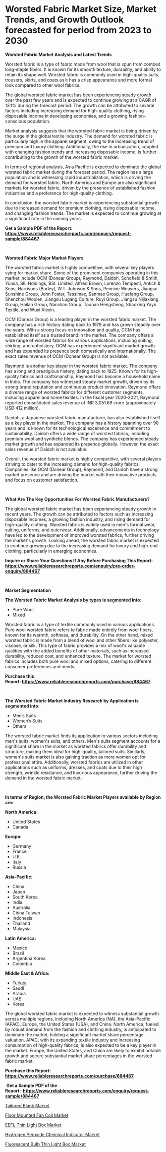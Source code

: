 <p><h1>Worsted Fabric Market Size, Market Trends, and Growth Outlook forecasted for period from 2023 to 2030</h1></p><p><strong>Worsted Fabric Market Analysis and Latest Trends</strong></p>
<p><p>Worsted fabric is a type of fabric made from wool that is spun from combed long-staple fibers. It is known for its smooth texture, durability, and ability to retain its shape well. Worsted fabric is commonly used in high-quality suits, trousers, skirts, and coats as it has a crisp appearance and more formal look compared to other wool fabrics.</p><p>The global worsted fabric market has been experiencing steady growth over the past few years and is expected to continue growing at a CAGR of 13.1% during the forecast period. The growth can be attributed to several factors including increasing demand for high-quality clothing, rising disposable income in developing economies, and a growing fashion-conscious population.</p><p>Market analysis suggests that the worsted fabric market is being driven by the surge in the global textile industry. The demand for worsted fabric is particularly high in the apparel segment, owing to the increasing trend of premium and luxury clothing. Additionally, the rise in urbanization, coupled with changing fashion trends and increasing disposable income, is further contributing to the growth of the worsted fabric market.</p><p>In terms of regional analysis, Asia Pacific is expected to dominate the global worsted fabric market during the forecast period. The region has a large population and is witnessing rapid industrialization, which is driving the demand for worsted fabric. North America and Europe are also significant markets for worsted fabric, driven by the presence of established fashion industries and a preference for high-quality clothing.</p><p>In conclusion, the worsted fabric market is experiencing substantial growth due to increased demand for premium clothing, rising disposable income, and changing fashion trends. The market is expected to continue growing at a significant rate in the coming years.</p></p>
<p><strong>Get a Sample PDF of the Report:&nbsp; <a href="https://www.reliableresearchreports.com/enquiry/request-sample/884467">https://www.reliableresearchreports.com/enquiry/request-sample/884467</a></strong></p>
<p>&nbsp;</p>
<p><strong>Worsted Fabric Major Market Players</strong></p>
<p><p>The worsted fabric market is highly competitive, with several key players vying for market share. Some of the prominent companies operating in this market include OCM (Donear Group), Raymond, Daidoh, Schofield & Smith, Yünsa, SIL Holdings, BSL Limited, Alfred Brown, Lorenzo Tempesti, Antich & Sons, Harrisons (Burley), W.T. Johnson & Sons, Pennine Weavers, Jiangsu Sunshine Group, John Foster, Tessimax, Sanmao Group, Huafang Group, Shenzhou Woolen, Jiangsu Lugang Culture, Ruyi Group, Jiangsu Nijiaxiang Group, Hailan Group, Nanshan Group, Taonan Hengsheng, Shaoxing Yayu Textile, and Wuxi Xiexin.</p><p>OCM (Donear Group) is a leading player in the worsted fabric market. The company has a rich history dating back to 1979 and has grown steadily over the years. With a strong focus on innovation and quality, OCM has established itself as a trusted brand in the market. The company offers a wide range of worsted fabrics for various applications, including suiting, shirting, and upholstery. OCM has experienced significant market growth and has expanded its presence both domestically and internationally. The exact sales revenue of OCM (Donear Group) is not available.</p><p>Raymond is another key player in the worsted fabric market. The company has a long and prestigious history, dating back to 1925. Known for its high-quality fabrics and craftsmanship, Raymond has become a household name in India. The company has witnessed steady market growth, driven by its strong brand reputation and continuous product innovation. Raymond offers a diverse range of worsted fabrics for different customer segments, including apparel and home textiles. In the fiscal year 2020-2021, Raymond reported consolidated sales revenue of INR 3,051.69 crore (approximately USD 412 million).</p><p>Daidoh, a Japanese worsted fabric manufacturer, has also established itself as a key player in the market. The company has a history spanning over 90 years and is known for its technological excellence and commitment to sustainability. Daidoh offers a wide range of worsted fabrics, including premium wool and synthetic blends. The company has experienced steady market growth and has expanded its presence globally. However, the exact sales revenue of Daidoh is not available.</p><p>Overall, the worsted fabric market is highly competitive, with several players striving to cater to the increasing demand for high-quality fabrics. Companies like OCM (Donear Group), Raymond, and Daidoh have a strong market presence and are driving the market with their innovative products and focus on customer satisfaction.</p></p>
<p>&nbsp;</p>
<p><strong>What Are The Key Opportunities For Worsted Fabric Manufacturers?</strong></p>
<p><p>The global worsted fabric market has been experiencing steady growth in recent years. The growth can be attributed to factors such as increasing disposable incomes, a growing fashion industry, and rising demand for high-quality clothing. Worsted fabric is widely used in men's formal wear, suiting, uniforms, and outerwear. Additionally, advancements in technology have led to the development of improved worsted fabrics, further driving the market's growth. Looking ahead, the worsted fabric market is expected to continue growing due to the increasing demand for luxury and high-end clothing, particularly in emerging economies.</p></p>
<p><strong>Inquire or Share Your Questions If Any Before Purchasing This Report: <a href="https://www.reliableresearchreports.com/enquiry/pre-order-enquiry/884467">https://www.reliableresearchreports.com/enquiry/pre-order-enquiry/884467</a></strong></p>
<p>&nbsp;</p>
<p><strong>Market Segmentation</strong></p>
<p><strong>The Worsted Fabric Market Analysis by types is segmented into:</strong></p>
<p><ul><li>Pure Wool</li><li>Mixed</li></ul></p>
<p><p>Worsted fabric is a type of textile commonly used in various applications. Pure wool worsted fabric refers to fabric made entirely from wool fibers, known for its warmth, softness, and durability. On the other hand, mixed worsted fabric is made from a blend of wool and other fibers like polyester, viscose, or silk. This type of fabric provides a mix of wool's valuable qualities with the added benefits of other materials, such as increased durability, reduced cost, and enhanced texture. The market for worsted fabrics includes both pure wool and mixed options, catering to different consumer preferences and needs.</p></p>
<p><strong>Purchase this Report:&nbsp;<a href="https://www.reliableresearchreports.com/purchase/884467">https://www.reliableresearchreports.com/purchase/884467</a></strong></p>
<p>&nbsp;</p>
<p><strong>The Worsted Fabric Market Industry Research by Application is segmented into:</strong></p>
<p><ul><li>Men’s Suits</li><li>Women’s Suits</li><li>Others</li></ul></p>
<p><p>The worsted fabric market finds its application in various sectors including men's suits, women's suits, and others. Men's suits segment accounts for a significant share in the market as worsted fabrics offer durability and structure, making them ideal for high-quality, tailored suits. Similarly, women's suits market is also gaining traction as more women opt for professional attire. Additionally, worsted fabrics are utilized in other applications such as uniforms, dresses, and coats due to their high strength, wrinkle resistance, and luxurious appearance, further driving the demand in the worsted fabric market.</p></p>
<p>&nbsp;</p>
<p><strong>In terms of Region, the Worsted Fabric Market Players available by Region are:</strong></p>
<p>
    <p> <strong> North America: </strong>
        <ul>
            <li>United States</li>
            <li>Canada</li>
        </ul>
        </p> 
    <p> <strong> Europe: </strong>
        <ul>
            <li>Germany</li>
            <li>France</li>
            <li>U.K.</li>
            <li>Italy</li>
            <li>Russia</li>
        </ul>
        </p> 
    <p> <strong> Asia-Pacific: </strong>
        <ul>
            <li>China</li>
            <li>Japan</li>
            <li>South Korea</li>
            <li>India</li>
            <li>Australia</li>
            <li>China Taiwan</li>
            <li>Indonesia</li>
            <li>Thailand</li>
            <li>Malaysia</li>
        </ul>
        </p> 
    <p> <strong> Latin America: </strong>
        <ul>
            <li>Mexico</li>
            <li>Brazil</li>
            <li>Argentina Korea</li>
            <li>Colombia</li>
        </ul>
        </p> 
    <p> <strong> Middle East & Africa: </strong>
        <ul>
            <li>Turkey</li>
            <li>Saudi</li>
            <li>Arabia</li>
            <li>UAE</li>
            <li>Korea</li>
        </ul>
    </p>
    </p>
<p><p>The global worsted fabric market is expected to witness substantial growth across multiple regions, including North America (NA), the Asia-Pacific (APAC), Europe, the United States (USA), and China. North America, fueled by robust demand from the fashion and clothing industry, is anticipated to dominate the market, holding a significant market share percentage valuation. APAC, with its expanding textile industry and increasing consumption of high-quality fabrics, is also expected to be a key player in the market. Europe, the United States, and China are likely to exhibit notable growth and secure substantial market share percentages in the worsted fabric market.</p></p>
<p><strong>Purchase this Report: <a href="https://www.reliableresearchreports.com/purchase/884467">https://www.reliableresearchreports.com/purchase/884467</a></strong></p>
<p>&nbsp;<strong>Get a Sample PDF of the Report:&nbsp;&nbsp;<a href="https://www.reliableresearchreports.com/enquiry/request-sample/884467">https://www.reliableresearchreports.com/enquiry/request-sample/884467</a></strong></p>
<p><strong></strong></p>
<p><p><a href="https://github.com/abdelrhmankishk22/Market-Research-Report-List-1/blob/main/tailored-blank-market.md">Tailored Blank Market</a></p><p><a href="https://medium.com/@bethelokon998/floor-mounted-fan-coil-market-analysis-and-sze-forecasted-for-period-from-2023-to-2030-dcf087155f6e">Floor Mounted Fan Coil Market</a></p><p><a href="https://medium.com/@karleeprice2004/eefl-thin-light-box-market-insights-into-market-cagr-market-trends-and-growth-strategies-400030b076bb">EEFL Thin Light Box Market</a></p><p><a href="https://github.com/mahnoor2003/Market-Research-Report-List-1/blob/main/hydrogen-peroxide-chemical-indicator-market.md">Hydrogen Peroxide Chemical Indicator Market</a></p><p><a href="https://medium.com/@paulmcglynn6456/fluorescent-bulb-thin-light-box-market-insight-market-trends-growth-forecasted-from-2023-to-2030-688da5ebcfc6">Fluorescent Bulb Thin Light Box Market</a></p></p>